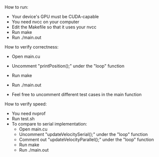 How to run:

- Your device's GPU must be CUDA-capable
- You need nvcc on your computer
- Edit the Makefile so that it uses your nvcc
- Run make
- Run ./main.out

How to verify correctness:

- Open main.cu
- Uncomment "printPosition();" under the "loop" function
- Run make
- Run ./main.out

- Feel free to uncomment different test cases in the main function

How to verify speed:

- You need nvprof
- Run test.sh
- To compare to serial implementation:
  - Open main.cu
  - Uncomment "updateVelocitySerial();" under the "loop" function
  - Comment out "updateVelocityParallel();" under the "loop" function
  - Run make
  - Run ./main.out

